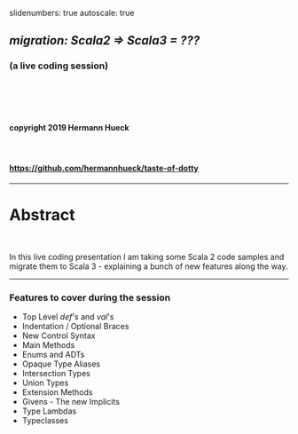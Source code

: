slidenumbers: true
autoscale: true
<!-- footer: A Taste of Dotty -->

## _migration: Scala2 => Scala3 = ???_
### (a live coding session)
# <br/>

#### copyright 2019 Hermann Hueck
#### <br/>
#### https://github.com/hermannhueck/taste-of-dotty

---

# Abstract

<br/>

In this live coding presentation I am taking some Scala 2 code samples and migrate them to Scala 3 - explaining a bunch of new features along the way.

---

### Features to cover during the session

- Top Level _def_'s and _val_'s
- Indentation / Optional Braces
- New Control Syntax
- Main Methods
- Enums and ADTs
- Opaque Type Aliases
- Intersection Types
- Union Types
- Extension Methods
- Givens - The new Implicits
- Type Lambdas
- Typeclasses

